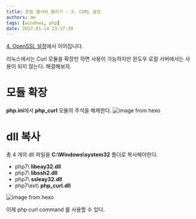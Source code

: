 ```yaml
---
title: 로컬 웹서버 돌리기 - 5. CURL 설정
authors: me
tags: [windows, php]
date: 2017-01-14 23:17:39
---
```


[4. OpenSSL 설정](/2017/01/14/로컬-웹서버-돌리기-4-HTTPS-OpenSSL-설정/)에서 이어집니다.

리눅스에서는 Curl 모듈을 확장만 하면 사용이 가능하지만 윈도우 로컬 서버에서는 사용이 되지 않는다. 해결해보자.

# 모듈 확장

**php.ini**에서 **php_curl** 모듈의 주석을 해제한다.
![image from hexo](https://i.imgur.com/FY06asi.jpg)

# dll 복사

총 4 개의 dll 파일을 **C:\Windows\system32** 폴더로 복사해야한다.

- php7\ **libeay32.dll**
- php7\ **libssh2.dll**
- php7\ **ssleay32.dll**
- php7\ext\ **php_curl.dll**

![image from hexo](https://i.imgur.com/1qE7oyH.jpg)

이제 php curl command 를 사용할 수 있다.
